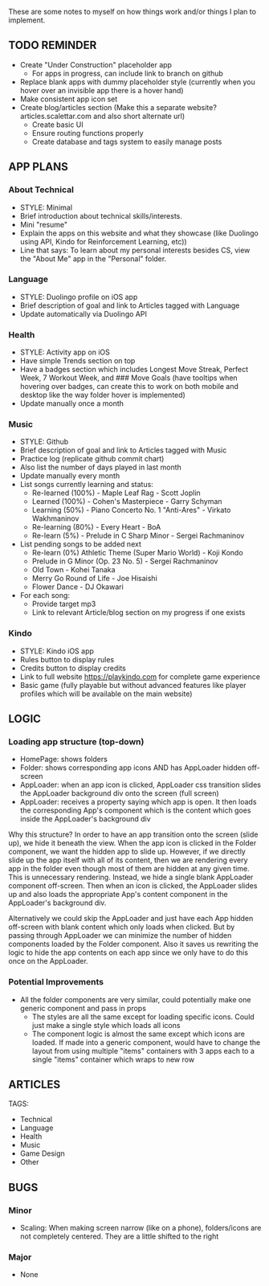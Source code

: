 These are some notes to myself on how things work and/or things I plan to implement.

## TODO REMINDER

* Create "Under Construction" placeholder app
  * For apps in progress, can include link to branch on github
* Replace blank apps with dummy placeholder style (currently when you hover over an invisible app there is a hover hand)
* Make consistent app icon set
* Create blog/articles section (Make this a separate website? articles.scalettar.com and also short alternate url)
  * Create basic UI
  * Ensure routing functions properly
  * Create database and tags system to easily manage posts

## APP PLANS

### About Technical

* STYLE: Minimal
* Brief introduction about technical skills/interests.
* Mini "resume"
* Explain the apps on this website and what they showcase (like Duolingo using API, Kindo for Reinforcement Learning, etc))
* Line that says: To learn about my personal interests besides CS, view the "About Me" app in the "Personal" folder.

### Language

* STYLE: Duolingo profile on iOS app
* Brief description of goal and link to Articles tagged with Language
* Update automatically via Duolingo API

### Health

* STYLE: Activity app on iOS
* Have simple Trends section on top
* Have a badges section which includes Longest Move Streak, Perfect Week, 7 Workout Week, and ### Move Goals (have tooltips when hovering over badges, can create this to work on both mobile and desktop like the way folder hover is implemented)
* Update manually once a month

### Music

* STYLE: Github
* Brief description of goal and link to Articles tagged with Music
* Practice log (replicate github commit chart)
* Also list the number of days played in last month
* Update manually every month
* List songs currently learning and status:
  * Re-learned (100%) - Maple Leaf Rag - Scott Joplin 
  * Learned (100%) - Cohen's Masterpiece - Garry Schyman
  * Learning (50%) - Piano Concerto No. 1 "Anti-Ares" - Virkato Wakhmaninov
  * Re-learning (80%) - Every Heart - BoA
  * Re-learn (5%) - Prelude in C Sharp Minor - Sergei Rachmaninov
* List pending songs to be added next
  * Re-learn (0%) Athletic Theme (Super Mario World) - Koji Kondo
  * Prelude in G Minor (Op. 23 No. 5) - Sergei Rachmaninov
  * Old Town - Kohei Tanaka
  * Merry Go Round of Life - Joe Hisaishi
  * Flower Dance - DJ Okawari
* For each song:
  *  Provide target mp3
  *  Link to relevant Article/blog section on my progress if one exists

### Kindo

* STYLE: Kindo iOS app
* Rules button to display rules 
* Credits button to display credits
* Link to full website https://playkindo.com for complete game experience
* Basic game (fully playable but without advanced features like player profiles which will be available on the main website)

## LOGIC

### Loading app structure (top-down)

* HomePage: shows folders
* Folder: shows corresponding app icons AND has AppLoader hidden off-screen
* AppLoader: when an app icon is clicked, AppLoader css transition slides the AppLoader background div onto the screen (full screen)
* AppLoader: receives a property saying which app is open. It then loads the corresponding App's component which is the content which goes inside the AppLoader's background div

Why this structure? In order to have an app transition onto the screen (slide up), we hide it beneath the view. When the app icon is clicked in the Folder component, we want the hidden app to slide up. However, if we directly slide up the app itself with all of its content, then we are rendering every app in the folder even though most of them are hidden at any given time. This is unnecessary rendering. Instead, we hide a single blank AppLoader component off-screen. Then when an icon is clicked, the AppLoader slides up and also loads the appropriate App's content component in the AppLoader's background div.

Alternatively we could skip the AppLoader and just have each App hidden off-screen with blank content which only loads when clicked. But by passing through AppLoader we can minimize the number of hidden components loaded by the Folder component. Also it saves us rewriting the logic to hide the app contents on each app since we only have to do this once on the AppLoader.

### Potential Improvements

* All the folder components are very similar, could potentially make one generic component and pass in props
  * The styles are all the same except for loading specific icons. Could just make a single style which loads all icons
  * The component logic is almost the same except which icons are loaded. If made into a generic component, would have to change the layout from using multiple "items" containers with 3 apps each to a single "items" container which wraps to new row

## ARTICLES

TAGS:
* Technical
* Language
* Health
* Music
* Game Design
* Other

## BUGS

### Minor

* Scaling: When making screen narrow (like on a phone), folders/icons are not completely centered. They are a little shifted to the right

### Major

* None

